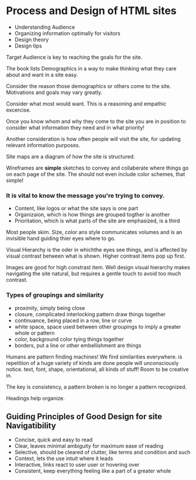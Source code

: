 # Process and Design of HTML sites

* Understanding Audience
* Organizing information optimally for visitors
* Design theory
* Design tips


Target Audience is key to reaching the goals for the site.

The book lists Demographics in a way to make thinking what they care about and want in a site easy.

Consider the reason those demographics or others come to the site. Motivations and goals may vary greatly.

Consider what most would want. This is a reasoning and empathic excercise.

Once you know whom and why they come to the site you are in position to consider what information they need and in what priority!

Another consideration is how often people will visit the site, for updating relevant information purposes.

Site maps are a diagram of how the site is structured.

Wireframes are **simple** sketches to convey and collaberate where things go on each page of the site. The should not even include color schemes, that simple!

### It is vital to know the message you're trying to convey. 

* Content, like logos or what the site says is one part
* Organizaion, which is how things are grouped togther is another
* Prioritation, which is what parts of the site are emphasized, is a third

Most people skim. Size, color ans style communicates volumes and is an invisible hand guiding thier eyes where to go.

Visual Hierarchy is the oder in whichthe eyes see things, and is affected by visual contrast between what is shown. Higher contrast items pop up first.

Images are good for high constrast item. Well design visual hierarchy makes navigating the site natural, but requires a gentle touch to avoid too much contrast.

### Types of groupings and similarity

* proximity, simply being close
* closure, complicated interlocking pattern draw things together
* continuance, being placed in a row, line or curve
* white space, space used between other groupings to imply a greater whole or pattern 
* color, background color tying things together
* borders, put a line or other embellishment are things

Humans are pattern finding machines! We find similarities everywhere. is repetition of a huge variety of kinds are done people will unconsciously notice. text, font, shape, orientational, all kinds of stuff! Room to be creative in.

The key is consistency, a pattern broken is no longer a pattern recognized.

Headings help organize.

## Guiding Principles of Good Design for site Navigatibility

* Concise, quick and easy to read
* Clear, leaves minimal ambiguity for maximum ease of reading
* Selective, should be cleared of clutter, like terms and condition and such
* Context, lets the use intuit where it leads
* Interactive, links react to user user or hovering over
* Consistent, keep everything feeling like a part of a greater whole